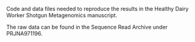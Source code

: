 Code and data files needed to reproduce the results in the Healthy Dairy Worker Shotgun Metagenomics manuscript.

The raw data can be found in the Sequence Read Archive under PRJNA971196. 